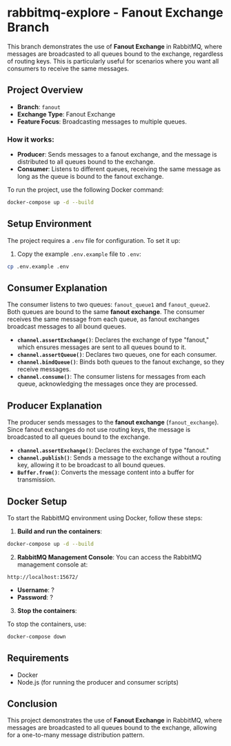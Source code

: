 # rabbitmq-explore - Fanout Exchange Branch

This branch demonstrates the use of **Fanout Exchange** in RabbitMQ, where messages are broadcasted to all queues bound to the exchange, regardless of routing keys. This is particularly useful for scenarios where you want all consumers to receive the same messages.

## Project Overview

- **Branch**: `fanout`
- **Exchange Type**: Fanout Exchange
- **Feature Focus**: Broadcasting messages to multiple queues.

### How it works:
- **Producer**: Sends messages to a fanout exchange, and the message is distributed to all queues bound to the exchange.
- **Consumer**: Listens to different queues, receiving the same message as long as the queue is bound to the fanout exchange.

To run the project, use the following Docker command:

```bash
docker-compose up -d --build
```

## Setup Environment

The project requires a `.env` file for configuration. To set it up:

1. Copy the example `.env.example` file to `.env`:

```bash
cp .env.example .env
```

## Consumer Explanation

The consumer listens to two queues: `fanout_queue1` and `fanout_queue2`. Both queues are bound to the same **fanout exchange**. The consumer receives the same message from each queue, as fanout exchanges broadcast messages to all bound queues.

- **`channel.assertExchange()`**: Declares the exchange of type "fanout," which ensures messages are sent to all queues bound to it.
- **`channel.assertQueue()`**: Declares two queues, one for each consumer.
- **`channel.bindQueue()`**: Binds both queues to the fanout exchange, so they receive messages.
- **`channel.consume()`**: The consumer listens for messages from each queue, acknowledging the messages once they are processed.

## Producer Explanation

The producer sends messages to the **fanout exchange** (`fanout_exchange`). Since fanout exchanges do not use routing keys, the message is broadcasted to all queues bound to the exchange.

- **`channel.assertExchange()`**: Declares the exchange of type "fanout."
- **`channel.publish()`**: Sends a message to the exchange without a routing key, allowing it to be broadcast to all bound queues.
- **`Buffer.from()`**: Converts the message content into a buffer for transmission.

## Docker Setup

To start the RabbitMQ environment using Docker, follow these steps:

1. **Build and run the containers**:

```bash
docker-compose up -d --build
```

2. **RabbitMQ Management Console**: You can access the RabbitMQ management console at:

```text
http://localhost:15672/
```

- **Username**: ?
- **Password**: ?

3. **Stop the containers**:

To stop the containers, use:

```bash
docker-compose down
```

## Requirements

- Docker
- Node.js (for running the producer and consumer scripts)

## Conclusion

This project demonstrates the use of **Fanout Exchange** in RabbitMQ, where messages are broadcasted to all queues bound to the exchange, allowing for a one-to-many message distribution pattern.